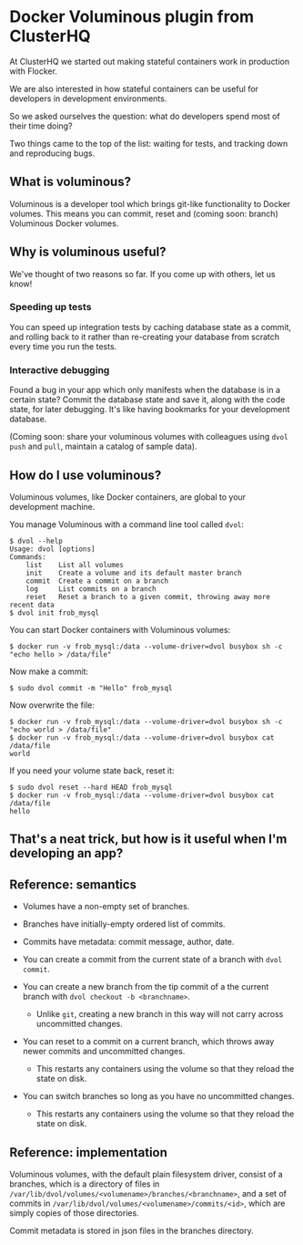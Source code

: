 # Docker Voluminous plugin from ClusterHQ

At ClusterHQ we started out making stateful containers work in production with Flocker.

We are also interested in how stateful containers can be useful for developers in development environments.

So we asked ourselves the question: what do developers spend most of their time doing?

Two things came to the top of the list: waiting for tests, and tracking down and reproducing bugs.

## What is voluminous?

Voluminous is a developer tool which brings git-like functionality to Docker volumes.
This means you can commit, reset and (coming soon: branch) Voluminous Docker volumes.

## Why is voluminous useful?

We've thought of two reasons so far.
If you come up with others, let us know!

### Speeding up tests

You can speed up integration tests by caching database state as a commit, and rolling back to it rather than re-creating your database from scratch every time you run the tests.

### Interactive debugging

Found a bug in your app which only manifests when the database is in a certain state?
Commit the database state and save it, along with the code state, for later debugging.
It's like having bookmarks for your development database.

(Coming soon: share your voluminous volumes with colleagues using `dvol push` and `pull`, maintain a catalog of sample data).

## How do I use voluminous?

Voluminous volumes, like Docker containers, are global to your development machine.

You manage Voluminous with a command line tool called `dvol`:

```
$ dvol --help
Usage: dvol [options]
Commands:
    list    List all volumes
    init    Create a volume and its default master branch
    commit  Create a commit on a branch
    log     List commits on a branch
    reset   Reset a branch to a given commit, throwing away more recent data
$ dvol init frob_mysql
```

You can start Docker containers with Voluminous volumes:

```
$ docker run -v frob_mysql:/data --volume-driver=dvol busybox sh -c "echo hello > /data/file"
```

Now make a commit:

```
$ sudo dvol commit -m "Hello" frob_mysql
```

Now overwrite the file:

```
$ docker run -v frob_mysql:/data --volume-driver=dvol busybox sh -c "echo world > /data/file"
$ docker run -v frob_mysql:/data --volume-driver=dvol busybox cat /data/file
world
```

If you need your volume state back, reset it:

```
$ sudo dvol reset --hard HEAD frob_mysql
$ docker run -v frob_mysql:/data --volume-driver=dvol busybox cat /data/file
hello
```

## That's a neat trick, but how is it useful when I'm developing an app?

## Reference: semantics

* Volumes have a non-empty set of branches.
* Branches have initially-empty ordered list of commits.
* Commits have metadata: commit message, author, date.

* You can create a commit from the current state of a branch with `dvol commit`.
* You can create a new branch from the tip commit of a the current branch with `dvol checkout -b <branchname>`.

    * Unlike `git`, creating a new branch in this way will not carry across uncommitted changes.
* You can reset to a commit on a current branch, which throws away newer commits and uncommitted changes.
    * This restarts any containers using the volume so that they reload the state on disk.
* You can switch branches so long as you have no uncommitted changes.
    * This restarts any containers using the volume so that they reload the state on disk.

## Reference: implementation

Voluminous volumes, with the default plain filesystem driver, consist of a branches, which is a directory of files in `/var/lib/dvol/volumes/<volumename>/branches/<branchname>`, and a set of commits in `/var/lib/dvol/volumes/<volumename>/commits/<id>`, which are simply copies of those directories.

Commit metadata is stored in json files in the branches directory.
